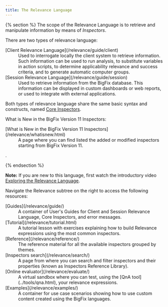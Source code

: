 ```yaml
---
title: The Relevance Language
---
```


{% section %}
The scope of the Relevance Language is to retrieve and manipulate information by means of *Inspectors*. 

<p>There are two types of relevance language:

<dl>
  <dt>[Client Relevance Language](/relevance/guide/client)</dt>
  <dd>Used to interrogate locally the client system to retrieve information. Such information can be used to run analysis, to substitute variables in action scripts, <!--or, combined and correlated with other information in a Boolean expression, -->to determine applicability relevance and success criteria, and to generate automatic computer groups.</dd>
  
  <dt>[Session Relevance Language](/relevance/guide/session)</dt>
  <dd>Used to retrieve information from the BigFix database. This information can be displayed in custom dashboards or web reports, or used to integrate with external applications.</dd>
</dl>

Both types of relevance language share the same basic syntax and constructs, named [Core Inspectors](/relevance/guide/basics/)<!--, when building the expressions-->.</p>

<p>What is New in the BigFix Version 11 Inspectors:
<dl>
  <dt>[What is New in the BigFix Version 11 Inspectors](/relevance/whatisnew.html)</dt>
  <dd>A page where you can find listed the added or modified inspectors starting from BigFix Version 11.</dd>
 </dl>
.</p>
{% endsection %}

**Note:** If you are new to this language, first watch the introductory video [Exploring the Relevance Language](https://www.youtube.com/watch?v=7fyGn3Inw1s ).


Navigate the Relevance subtree on the right to access the following resources:
<!-- a Tutorial, the User's Guides, the clickable list of inspectors grouped by themes, the list of inspectors and properties that you can search and filter (known as Inspectors Reference Library), and to access a Linux CentOS virtual sandbox where you can evaluate your relevance expressions for Linux.-->
<dl>
  <dt>[Guides](/relevance/guide/)</dt>
  <dd>A container of User's Guides for Client and Session Relevance Language, Core Inspectors, and error messages.</dd>
  
  <dt>[Tutorial](/relevance/tutorial.html)</dt>
  <dd>A tutorial lesson with exercises explaining how to build Relevance expressions using the most common inspectors.</dd>

  <dt>[Reference](/relevance/reference/)</dt>
  <dd>The reference material for all the available inspectors grouped by themes.</dd>
  
  <dt>[Inspectors search](/relevance/search/)</dt>
  <dd>A page from where you can search and filter inspectors and their properties (known as Inspectors Reference Library).</dd>

  <dt>[Online evaluator](/relevance/evaluate/)</dt>
  <dd>A virtual sandbox where you can test, using the [QnA tool](../tools/qna.html), your relevance expressions.</dd>
    
  <dt>[Examples](/relevance/examples/)</dt>
  <dd>A container for use case scenarios showing how to use custom content created using the BigFix languages.</dd>
</dl>
